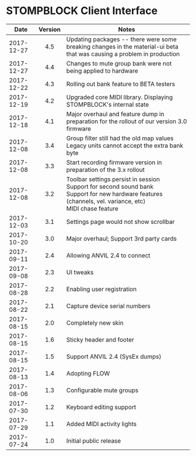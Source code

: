 # STOMPBLOCK Client Interface

| Date       | Version | Notes                                                                                                                                                          |
| ---------- | :-----: | -------------------------------------------------------------------------------------------------------------------------------------------------------------- |
| 2017-12-27 |   4.5   | Updating packages -- there were some breaking changes in the material-ui beta that was causing a problem in production                                         |
| 2017-12-27 |   4.4   | Changes to mute group bank were not being applied to hardware                                                                                                  |
| 2017-12-22 |   4.3   | Rolling out bank feature to BETA testers                                                                                                                       |
| 2017-12-19 |   4.2   | Upgraded core MIDI library. Displaying STOMPBLOCK's internal state                                                                                             |
| 2017-12-18 |   4.1   | Major overhaul and feature dump in preparation for the rollout of our version 3.0 firmware                                                                     |
| 2017-12-08 |   3.4   | Group filter still had the old map values<br>Legacy units cannot accept the extra bank byte                                                                    |
| 2017-12-08 |   3.3   | Start recording firmware version in preparation of the 3.x rollout                                                                                             |
| 2017-12-08 |   3.2   | Toolbar settings persist in session<br>Support for second sound bank<br>Support for new hardware features (channels, vel. variance, etc)<br>MIDI chase feature |
| 2017-12-03 |   3.1   | Settings page would not show scrollbar                                                                                                                         |
| 2017-10-20 |   3.0   | Major overhaul; Support 3rd party cards                                                                                                                        |
| 2017-09-11 |   2.4   | Allowing ANVIL 2.4 to connect                                                                                                                                  |
| 2017-09-08 |   2.3   | UI tweaks                                                                                                                                                      |
| 2017-08-28 |   2.2   | Enabling user registration                                                                                                                                     |
| 2017-08-22 |   2.1   | Capture device serial numbers                                                                                                                                  |
| 2017-08-15 |   2.0   | Completely new skin                                                                                                                                            |
| 2017-08-15 |   1.6   | Sticky header and footer                                                                                                                                       |
| 2017-08-15 |   1.5   | Support ANVIL 2.4 (SysEx dumps)                                                                                                                                |
| 2017-08-13 |   1.4   | Adopting FLOW                                                                                                                                                  |
| 2017-08-06 |   1.3   | Configurable mute groups                                                                                                                                       |
| 2017-07-30 |   1.2   | Keyboard editing support                                                                                                                                       |
| 2017-07-29 |   1.1   | Added MIDI activity lights                                                                                                                                     |
| 2017-07-24 |   1.0   | Initial public release                                                                                                                                         |
